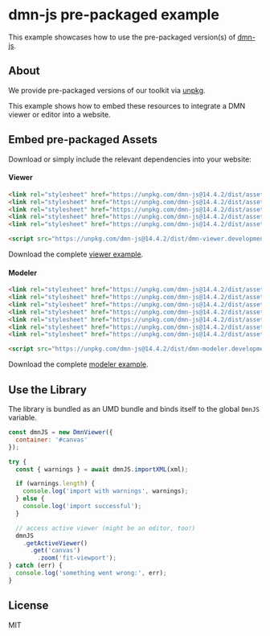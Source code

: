 # dmn-js pre-packaged example

This example showcases how to use the pre-packaged version(s) of [dmn-js](https://github.com/bpmn-io/dmn-js).


## About

We provide pre-packaged versions of our toolkit via [unpkg](https://unpkg.com/dmn-js/dist/).

This example shows how to embed these resources to integrate a DMN viewer or editor
into a website.


## Embed pre-packaged Assets

Download or simply include the relevant dependencies into your website:

#### Viewer

```html
<link rel="stylesheet" href="https://unpkg.com/dmn-js@14.4.2/dist/assets/dmn-js-drd.css">
<link rel="stylesheet" href="https://unpkg.com/dmn-js@14.4.2/dist/assets/dmn-js-decision-table.css">
<link rel="stylesheet" href="https://unpkg.com/dmn-js@14.4.2/dist/assets/dmn-js-literal-expression.css">
<link rel="stylesheet" href="https://unpkg.com/dmn-js@14.4.2/dist/assets/dmn-js-shared.css">
<link rel="stylesheet" href="https://unpkg.com/dmn-js@14.4.2/dist/assets/dmn-font/css/dmn.css">

<script src="https://unpkg.com/dmn-js@14.4.2/dist/dmn-viewer.development.js"></script>
```

Download the complete [viewer example](https://cdn.staticaly.com/gh/bpmn-io/dmn-js-examples/master/starter/viewer.html).

#### Modeler

```html
<link rel="stylesheet" href="https://unpkg.com/dmn-js@14.4.2/dist/assets/diagram-js.css">
<link rel="stylesheet" href="https://unpkg.com/dmn-js@14.4.2/dist/assets/dmn-js-shared.css">
<link rel="stylesheet" href="https://unpkg.com/dmn-js@14.4.2/dist/assets/dmn-js-drd.css">
<link rel="stylesheet" href="https://unpkg.com/dmn-js@14.4.2/dist/assets/dmn-js-decision-table.css">
<link rel="stylesheet" href="https://unpkg.com/dmn-js@14.4.2/dist/assets/dmn-js-decision-table-controls.css">
<link rel="stylesheet" href="https://unpkg.com/dmn-js@14.4.2/dist/assets/dmn-js-literal-expression.css">
<link rel="stylesheet" href="https://unpkg.com/dmn-js@14.4.2/dist/assets/dmn-font/css/dmn.css">

<script src="https://unpkg.com/dmn-js@14.4.2/dist/dmn-modeler.development.js"></script>
```

Download the complete [modeler example](https://cdn.staticaly.com/gh/bpmn-io/dmn-js-examples/master/starter/modeler.html).


## Use the Library

The library is bundled as an UMD bundle and binds itself to the global `DmnJS`
variable.

```javascript
const dmnJS = new DmnViewer({
  container: '#canvas'
});

try {
  const { warnings } = await dmnJS.importXML(xml);

  if (warnings.length) {
    console.log('import with warnings', warnings);
  } else {
    console.log('import successful');
  }

  // access active viewer (might be an editor, too!)
  dmnJS
    .getActiveViewer()
      .get('canvas')
        .zoom('fit-viewport');
} catch (err) {
  console.log('something went wrong:', err);
}
```

## License

MIT
